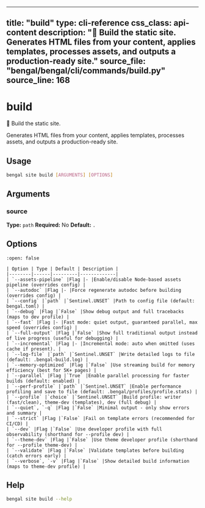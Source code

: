 
---
title: "build"
type: cli-reference
css_class: api-content
description: "🔨 Build the static site.  Generates HTML files from your content, applies templates, processes assets, and outputs a production-ready site."
source_file: "bengal/bengal/cli/commands/build.py"
source_line: 168
---

# build

🔨 Build the static site.

Generates HTML files from your content, applies templates,
processes assets, and outputs a production-ready site.


## Usage

```bash
bengal site build [ARGUMENTS] [OPTIONS]
```

## Arguments

### source

**Type:** `path`
**Required:** No
**Default:** `.`


## Options

````{dropdown} Options (18 total)
:open: false

| Option | Type | Default | Description |
|--------|------|---------|-------------|
| `--assets-pipeline` |Flag |- |Enable/disable Node-based assets pipeline (overrides config) |
| `--autodoc` |Flag |- |Force regenerate autodoc before building (overrides config) |
| `--config` |`path` |`Sentinel.UNSET` |Path to config file (default: bengal.toml) |
| `--debug` |Flag |`False` |Show debug output and full tracebacks (maps to dev profile) |
| `--fast` |Flag |- |Fast mode: quiet output, guaranteed parallel, max speed (overrides config) |
| `--full-output` |Flag |`False` |Show full traditional output instead of live progress (useful for debugging) |
| `--incremental` |Flag |- |Incremental mode: auto when omitted (uses cache if present). |
| `--log-file` |`path` |`Sentinel.UNSET` |Write detailed logs to file (default: .bengal-build.log) |
| `--memory-optimized` |Flag |`False` |Use streaming build for memory efficiency (best for 5K+ pages) |
| `--parallel` |Flag |`True` |Enable parallel processing for faster builds (default: enabled) |
| `--perf-profile` |`path` |`Sentinel.UNSET` |Enable performance profiling and save to file (default: .bengal/profiles/profile.stats) |
| `--profile` |`choice` |`Sentinel.UNSET` |Build profile: writer (fast/clean), theme-dev (templates), dev (full debug) |
| `--quiet`, `-q` |Flag |`False` |Minimal output - only show errors and summary |
| `--strict` |Flag |`False` |Fail on template errors (recommended for CI/CD) |
| `--dev` |Flag |`False` |Use developer profile with full observability (shorthand for --profile dev) |
| `--theme-dev` |Flag |`False` |Use theme developer profile (shorthand for --profile theme-dev) |
| `--validate` |Flag |`False` |Validate templates before building (catch errors early) |
| `--verbose`, `-v` |Flag |`False` |Show detailed build information (maps to theme-dev profile) |

````




## Help

```bash
bengal site build --help
```